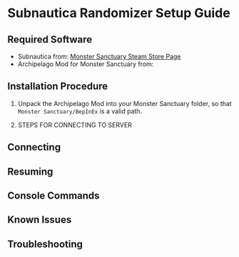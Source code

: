 # Subnautica Randomizer Setup Guide

## Required Software

- Subnautica from: [Monster Sanctuary Steam Store Page](https://store.steampowered.com/app/814370/Monster_Sanctuary/)
- Archipelago Mod for Monster Sanctuary
  from: <LINK HERE>

## Installation Procedure

1. Unpack the Archipelago Mod into your Monster Sanctuary folder, so that `Monster Sanctuary/BepInEx` is a valid path.

2. STEPS FOR CONNECTING TO SERVER

## Connecting

## Resuming

## Console Commands

## Known Issues

## Troubleshooting
